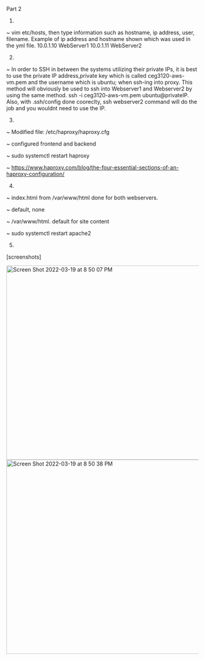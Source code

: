Part 2

1)

~ vim etc/hosts, then type information such as hostname, ip address, user, filename. 
Example of ip address and hostname shown which was used in the yml file.
10.0.1.10 WebServer1
10.0.1.11 WebServer2

2)

~ In order to SSH in between the systems utilizing their private IPs, it is best to use the private IP address,private key which is called ceg3120-aws-vm.pem and the username which is ubuntu; when ssh-ing into proxy. This method will obviously be used to ssh into Webserver1 and Webserver2 by using the same method. ssh -i ceg3120-aws-vm.pem ubuntu@privateIP. Also, with .ssh/config done cooreclty, ssh webserver2 command will do the job and you wouldnt need to use the IP. 

3) 

~ Modified file: /etc/haproxy/haproxy.cfg

~ configured frontend and backend  

~ sudo systemctl restart haproxy

~ https://www.haproxy.com/blog/the-four-essential-sections-of-an-haproxy-configuration/

4)

~ index.html from /var/www/html done for both webservers.

~ default, none

~ /var/www/html. default for site content

~ sudo systemctl restart apache2

5)

[screenshots]

<img width="508" alt="Screen Shot 2022-03-19 at 8 50 07 PM" src="https://user-images.githubusercontent.com/89467017/159143610-3d50fc85-31b3-445f-8e28-6272e38275fc.png">

<img width="508" alt="Screen Shot 2022-03-19 at 8 50 38 PM" src="https://user-images.githubusercontent.com/89467017/159143611-224e4643-50a5-4807-bd38-06a25b875b71.png">


 
